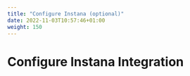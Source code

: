 ```yaml
---
title: "Configure Instana (optional)"
date: 2022-11-03T10:57:46+01:00
weight: 150
---
```


# Configure Instana Integration
